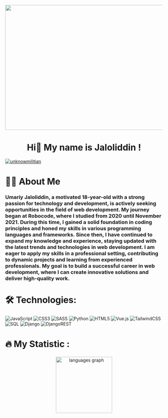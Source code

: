 <br clear="both">

<div align="center">
  <img height="400" width="800" src="https://user-images.githubusercontent.com/74038190/225813708-98b745f2-7d22-48cf-9150-083f1b00d6c9.gif"  />
</div>

##

<h1 align="center">Hi👋 My name is Jaloliddin !</h1>
<p align="left"> <a href="https://github.com/ryo-ma/github-profile-trophy"><img src="https://github-profile-trophy.vercel.app/?username=UnknowMilitian" alt="unknowmilitian" /></a> </p>

######


<h1 align="left">👩‍💻  About Me</h1>

<h3 align="left">Umariy Jaloliddin, a motivated 18-year-old with a strong passion for technology and development, is actively seeking opportunities in the field of web development. My journey began at Robocode, where I studied from 2020 until November 2021. During this time, I gained a solid foundation in coding principles and honed my skills in various programming languages and frameworks.
Since then, I have continued to expand my knowledge and experience, staying updated with the latest trends and technologies in web development. I am eager to apply my skills in a professional setting, contributing to dynamic projects and learning from experienced professionals. My goal is to build a successful career in web development, where I can create innovative solutions and deliver high-quality work. <br></h3>

####



<h1 align="left">🛠 Technologies:</h1>



###



![JavaScript](https://img.shields.io/badge/javascript-%23323330.svg?style=for-the-badge&logo=javascript&logoColor=%23F7DF1E) ![CSS3](https://img.shields.io/badge/css3-%231572B6.svg?style=for-the-badge&logo=css3&logoColor=white) ![SASS](https://img.shields.io/badge/sass-%231572B6.svg?style=for-the-badge&logo=css3&logoColor=white) ![Python](https://img.shields.io/badge/python-3670A0?style=for-the-badge&logo=python&logoColor=ffdd54) ![HTML5](https://img.shields.io/badge/html5-%23E34F26.svg?style=for-the-badge&logo=html5&logoColor=white) ![Vue.js](https://img.shields.io/badge/vue.js-%2335495e.svg?style=for-the-badge&logo=vuedotjs&logoColor=%234FC08D) ![TailwindCSS](https://img.shields.io/badge/tailwindcss-%2338B2AC.svg?style=for-the-badge&logo=tailwind-css&logoColor=white) ![SQL](https://img.shields.io/badge/sqlite-%2307405e.svg?style=for-the-badge&logo=sqlite&logoColor=white) ![Django](https://img.shields.io/badge/django-%23092E20.svg?style=for-the-badge&logo=django&logoColor=white) ![DjangoREST](https://img.shields.io/badge/DJANGO-REST-ff1709?style=for-the-badge&logo=django&logoColor=white&color=ff1709&labelColor=gray)



###



<h1 align="left">🔥   My Statistic :</h1>



###



<div align="center">
   <img src="https://github-readme-stats.vercel.app/api/top-langs?username=UnknowMilitian&locale=en&hide_title=false&layout=compact&card_width=320&langs_count=5&theme=dracula&hide_border=false&order=2" height="180" alt="languages graph"  />
</div>
